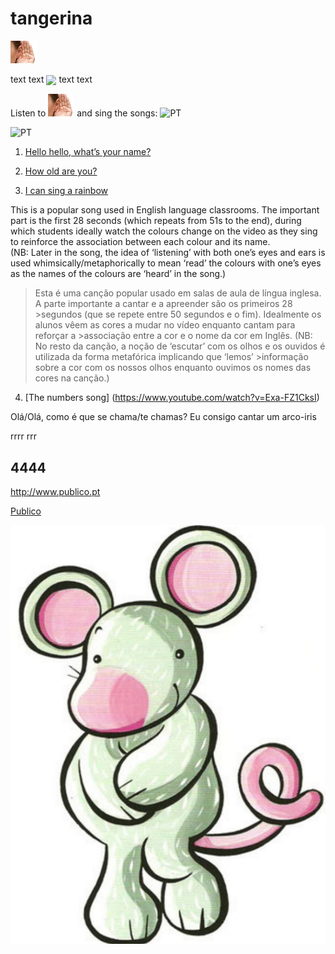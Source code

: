 # tangerina

![my first image](/images/listen.png)

text text <img style="vertical-align:middle" width="50" src="https://upload.wikimedia.org/wikipedia/commons/5/5c/Flag_of_Portugal.svg"> text text

Listen to ![my first image](/images/listen.png) and sing the songs: ![PT](https://upload.wikimedia.org/wikipedia/commons/2/2d/Portugal_flag_300.png "Ouvir e cantar as canções:")

![PT](<img src="https://upload.wikimedia.org/wikipedia/commons/5/5c/Flag_of_Portugal.svg" width="50" /> "Ouvir e cantar as canções:")


1. [Hello hello, what’s your name?](https://www.youtube.com/watch?v=Uv1JkBL5728) 

2. [How old are you?](https://www.youtube.com/watch?v=x2cI4ZgsYU4)

3. [I can sing a rainbow](https://www.youtube.com/watch?v=rNFW5JK4-rk)

This is a popular song used in English language classrooms. The important part is the first 28 seconds (which repeats from 51s to the end), during which students ideally watch the colours change on the video as they sing to reinforce the association between each colour and its name.  
(NB: Later in the song, the idea of ‘listening’ with both one’s eyes and ears is used whimsically/metaphorically to mean ‘read’ the colours with one’s eyes as the names of the colours are ‘heard’ in the song.)

>Esta é uma canção popular usado em salas de aula de língua inglesa. A parte importante a cantar e a apreender são os primeiros 28 >segundos (que se repete entre 50 segundos e o fim). Idealmente os alunos vêem as cores a mudar no vídeo enquanto cantam para reforçar a >associação entre a cor e o nome da cor em Inglês. 
>(NB: No resto da canção, a noção de ‘escutar’ com os olhos e os ouvidos é utilizada da forma metafórica implicando que ‘lemos’ >informação sobre a cor com os nossos olhos enquanto ouvimos os nomes das cores na canção.)

4. [The numbers song]  (https://www.youtube.com/watch?v=Exa-FZ1CksI)

Olá/Olá, como é que se chama/te chamas?
Eu consigo cantar um arco-iris

rrrr
rrr

## 4444

http://www.publico.pt

[Publico](http://www.publico.pt)

![my second image](/images/monty.PNG)

